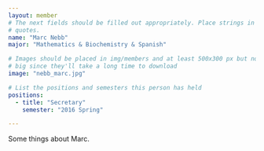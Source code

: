 ```yaml
---
layout: member
# The next fields should be filled out appropriately. Place strings in double 
# quotes.
name: "Marc Nebb"
major: "Mathematics & Biochemistry & Spanish"

# Images should be placed in img/members and at least 500x300 px but not too 
# big since they'll take a long time to download
image: "nebb_marc.jpg"

# List the positions and semesters this person has held
positions:
  - title: "Secretary"
    semester: "2016 Spring"

---
```

Some things about Marc.